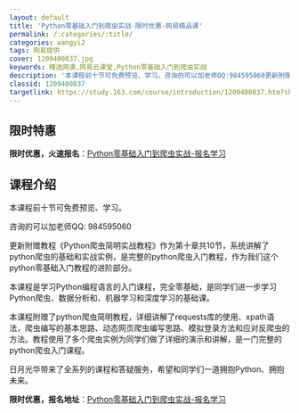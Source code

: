 ```yaml
---
layout: default
title: 'Python零基础入门到爬虫实战-限时优惠-网易精品课'
permalink: /:categories/:title/
categories: wangyi2
tags: 网易提供
cover: 1209400837.jpg
keywords: 精选网课,网易云课堂,Python零基础入门到爬虫实战
description: '本课程前十节可免费预览、学习。咨询的可以加老师QQ:984595060更新附赠教程《Python爬虫简明实战教程》作为第'
classid: 1209400837
targetlink: https://study.163.com/course/introduction/1209400837.htm?share=1&shareId=1025206652&utm_campaign=share&utm_medium=iphoneShare&utm_source=&utm_u=1025206652
---
```


## 限时特惠

**限时优惠，火速报名**：[Python零基础入门到爬虫实战-报名学习](https://study.163.com/course/introduction/1209400837.htm?share=1&shareId=1025206652&utm_campaign=share&utm_medium=iphoneShare&utm_source=&utm_u=1025206652)

## 课程介绍

本课程前十节可免费预览、学习。

咨询的可以加老师QQ: 984595060

更新附赠教程《Python爬虫简明实战教程》作为第十章共10节，系统讲解了python爬虫的基础和实战实例，是完整的python爬虫入门教程，作为我们这个python零基础入门教程的进阶部分。



本课程是学习Python编程语言的入门课程，完全零基础，是同学们进一步学习Python爬虫、数据分析和、机器学习和深度学习的基础课。



本课程附赠了python爬虫简明教程，详细讲解了requests库的使用、xpath语法，爬虫编写的基本思路、动态网页爬虫编写思路、模拟登录方法和应对反爬虫的方法。教程使用了多个爬虫实例为同学们做了详细的演示和讲解，是一门完整的python爬虫入门课程。



日月光华带来了全系列的课程和答疑服务，希望和同学们一道拥抱Python、拥抱未来。

**限时优惠，报名地址**：[Python零基础入门到爬虫实战-报名学习](https://study.163.com/course/introduction/1209400837.htm?share=1&shareId=1025206652&utm_campaign=share&utm_medium=iphoneShare&utm_source=&utm_u=1025206652)

